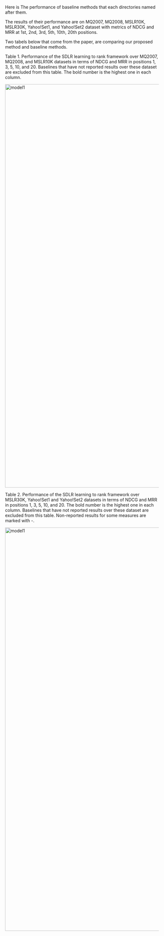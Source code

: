 Here is The performance of baseline methods that each directories named after them.

The results of their performance are on MQ2007, MQ2008, MSLR10K, MSLR30K, Yahoo!Set1, and Yahoo!Set2 dataset with metrics of NDCG and MRR at 1st, 2nd, 3rd, 5th, 10th, 20th positions.

Two tabels below that come from the paper, are comparing our proposed method and baseline methods.

Table 1. Performance of the SDLR learning to rank framework over MQ2007, MQ2008, and MSLR10K datasets in terms of NDCG and MRR in positions 1, 3, 5, 10, and 20. Baselines that have not reported results over these dataset are excluded from this table. The bold number is the highest one in each column.


<img width="1315" alt="model1" src="https://github.com/sanazkeshvari/Papers/assets/48029925/7eedc314-196e-4ae1-bd41-1b1b2ab8dc3d">


Table 2. Performance of the SDLR learning to rank framework over MSLR30K, Yahoo!Set1 and Yahoo!Set2 datasets in terms of NDCG and MRR in positions 1, 3, 5, 10, and 20. The bold number is the highest one in each column. Baselines that have not reported results over these dataset are excluded from this table. Non-reported results for some measures are marked with -.

<img width="1315" alt="model1" src="https://github.com/sanazkeshvari/Papers/assets/48029925/3a20d32a-9b29-4f94-b740-bc0d7c8e728a">

